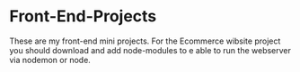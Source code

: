 # Front-End-Projects
These are my front-end mini projects.
For the Ecommerce wibsite project you should download and add node-modules to e able to run the webserver via nodemon or node.
